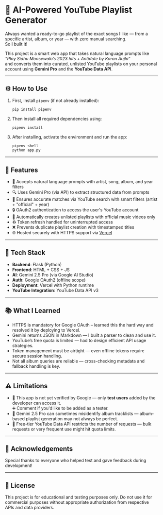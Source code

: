 # 🎵 AI-Powered YouTube Playlist Generator

Always wanted a ready-to-go playlist of the exact songs I like — from a specific artist, album, or year — with zero manual searching.  
So I built it!

This project is a smart web app that takes natural language prompts like  
_“Play Sidhu Moosewala’s 2023 hits + Antidote by Karan Aujla”_  
and converts them into curated, unlisted YouTube playlists on your personal account using **Gemini Pro** and the **YouTube Data API**.

---

## ⚙️ How to Use

1. First, install `pipenv` (if not already installed):

   ```bash
   pip install pipenv
   ```

2. Then install all required dependencies using:

   ```bash
   pipenv install
   ```

3. After installing, activate the environment and run the app:

   ```bash
   pipenv shell
   python app.py
   ```

---

## 🚀 Features

- 💬 Accepts natural language prompts with artist, song, album, and year filters
- 🔍 Uses Gemini Pro (via API) to extract structured data from prompts
- 🎯 Ensures accurate matches via YouTube search with smart filters (artist + "official" + year)
- 🔒 OAuth2 authentication to access the user's YouTube account
- 📁 Automatically creates unlisted playlists with official music videos only
- ♻️ Token refresh handled for uninterrupted access
- ❌ Prevents duplicate playlist creation with timestamped titles
- 🌐 Hosted securely with HTTPS support via [Vercel](https://vercel.com)

---

## 🧠 Tech Stack

- **Backend**: Flask (Python)
- **Frontend**: HTML + CSS + JS
- **AI**: Gemini 2.5 Pro (via Google AI Studio)
- **Auth**: Google OAuth2 (offline scope)
- **Deployment**: Vercel with Python runtime
- **YouTube Integration**: YouTube Data API v3

---

## 📚 What I Learned

- HTTPS is mandatory for Google OAuth – learned this the hard way and resolved it by deploying to Vercel.
- Gemini returns JSON in Markdown — I built a parser to clean and use it.
- YouTube’s free quota is limited — had to design efficient API usage strategies.
- Token management must be airtight — even offline tokens require secure session handling.
- Not all album queries are reliable — cross-checking metadata and fallback handling is key.

---

## ⚠️ Limitations

- 🔐 This app is not yet verified by Google — only **test users** added by the developer can access it.  
  ➕ Comment if you'd like to be added as a tester.
- 🧠 Gemini 2.5 Pro can sometimes misidentify album tracklists — album-based playlist generation may not always be perfect.
- 🚨 Free-tier YouTube Data API restricts the number of requests — bulk requests or very frequent use might hit quota limits.

---

## 🙌 Acknowledgements

Special thanks to everyone who helped test and gave feedback during development!

---

## 📎 License

This project is for educational and testing purposes only. Do not use it for commercial purposes without appropriate authorization from respective APIs and data providers.
